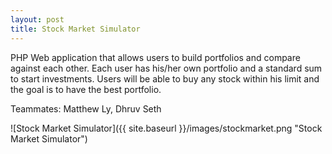 ```yaml
---
layout: post
title: Stock Market Simulator
---
```


PHP Web application that allows users to build portfolios and compare against each other. Each user has his/her own portfolio and a standard sum to start investments. Users will be able to buy any stock within his limit and the goal is to have the best portfolio.

Teammates: Matthew Ly, Dhruv Seth

![Stock Market Simulator]({{ site.baseurl }}/images/stockmarket.png "Stock Market Simulator")
